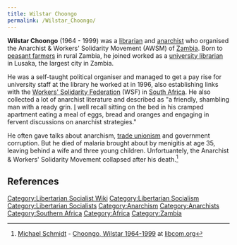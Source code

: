 ```yaml
---
title: Wilstar Choongo
permalink: /Wilstar_Choongo/
---
```


**Wilstar Choongo** (1964 - 1999) was a
[librarian](List_of_Libertarian_Socialists "wikilink") and
[anarchist](Anarchism "wikilink") who organised the Anarchist & Workers'
Solidarity Movement (AWSM) of [Zambia](Zambia "wikilink"). Born to
[peasant farmers](Peasants "wikilink") in rural Zambia, he joined worked
as a [university librarian](University "wikilink") in Lusaka, the
largest city in Zambia.

He was a self-taught political organiser and managed to get a pay rise
for university staff at the library he worked at in 1996, also
establishing links with the [Workers' Solidarity
Federation](Workers'_Solidarity_Federation_(South_Africa) "wikilink")
(WSF) in [South Africa](South_Africa "wikilink"). He also collected a
lot of anarchist literature and described as "a friendly, shambling man
with a ready grin. [I](Michael_Schmidt "wikilink") well recall sitting
on the bed in his cramped apartment eating a meal of eggs, bread and
oranges and engaging in fervent discussions on anarchist strategies."

He often gave talks about anarchism, [trade
unionism](Trade_Union "wikilink") and government corruption. But he died
of malaria brought about by menigitis at age 35, leaving behind a wife
and three young children. Unfortuantely, the Anarchist & Workers'
Solidarity Movement collapsed after his death.[^1]

## References

<references />

[Category:Libertarian Socialist
Wiki](Category:Libertarian_Socialist_Wiki "wikilink")
[Category:Libertarian
Socialism](Category:Libertarian_Socialism "wikilink")
[Category:Libertarian
Socialists](Category:Libertarian_Socialists "wikilink")
[Category:Anarchism](Category:Anarchism "wikilink")
[Category:Anarchists](Category:Anarchists "wikilink") [Category:Southern
Africa](Category:Southern_Africa "wikilink")
[Category:Africa](Category:Africa "wikilink")
[Category:Zambia](Category:Zambia "wikilink")

[^1]: [Michael Schmidt](Michael_Schmidt "wikilink") - [Choongo, Wilstar
    1964-1999](https://libcom.org/history/articles/1964-1999-wiltsar-choongo)
    at [libcom.org](libcom.org "wikilink")